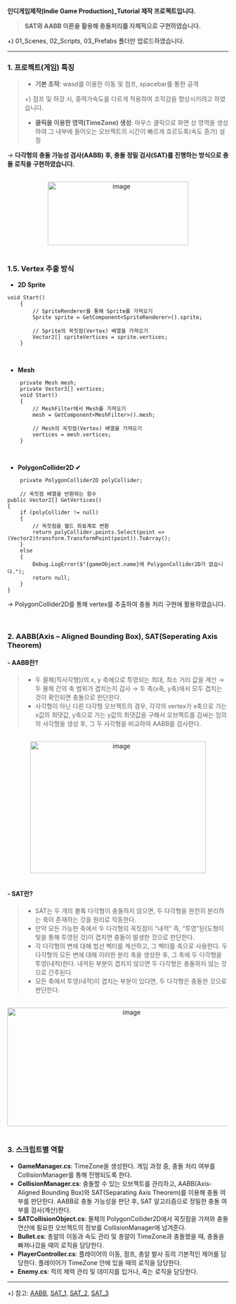 **인디게임제작(Indie Game Production)_Tutorial 제작 프로젝트입니다.**

>**SAT와 AABB 이론을 활용해 충돌처리를 자체적으로 구현하였습니다.**

+) 01_Scenes, 02_Scripts, 03_Prefabs 폴더만 업로드하였습니다.

---

### 1. 프로젝트(게임) 특징
>- **기본 조작**: wasd를 이용한 이동 및 점프, spacebar를 통한 공격
>
>+) 점프 및 하강 시, 중력가속도를 다르게 적용하여 조작감을 향상시키려고 하였습니다.
>
>- **클릭을 이용한 영역(TimeZone) 생성**: 마우스 클릭으로 화면 상 영역을 생성하여 그 내부에 들어오는 오브젝트의 시간이 빠르게 흐르도록(속도 증가) 설정


→ **다각형의 충돌 가능성 검사(AABB) 후, 충돌 정밀 검사(SAT)를 진행하는 방식으로 충돌 로직을 구현하였습니다.**

<br>

<div align="center">
    <img src="https://github.com/user-attachments/assets/307b1f6f-ff42-48be-9dd0-0578f2ae3736" alt="image" width="320" height="145">
</div>

<br>

### 1.5. Vertex 추출 방식

- **2D Sprite**
  
```
void Start()
    {
        // SpriteRenderer를 통해 Sprite를 가져오기
        Sprite sprite = GetComponent<SpriteRenderer>().sprite;

        // Sprite의 꼭짓점(Vertex) 배열을 가져오기
        Vector2[] spriteVertices = sprite.vertices;
    }

```

<br>


- **Mesh**
```
    private Mesh mesh;
    private Vector3[] vertices;
    void Start()
    {
        // MeshFilter에서 Mesh를 가져오기
        mesh = GetComponent<MeshFilter>().mesh;

        // Mesh의 꼭짓점(Vertex) 배열을 가져오기
        vertices = mesh.vertices;
    }

```

<br>


- **PolygonCollider2D ✔**
```
    private PolygonCollider2D polyCollider;

    // 꼭짓점 배열을 반환하는 함수
public Vector2[] GetVertices()
{
    if (polyCollider != null)
    {
        // 꼭짓점을 월드 좌표계로 변환
        return polyCollider.points.Select(point => (Vector2)transform.TransformPoint(point)).ToArray();
    }
    else
    {
        Debug.LogError($"{gameObject.name}에 PolygonCollider2D가 없습니다.");
        return null;
    }
}
```

→ PolygonCollider2D를 통해 vertex를 추출하여 충돌 처리 구현에 활용하였습니다.

<br>

### 2. AABB(Axis – Aligned Bounding Box), SAT(Seperating Axis Theorem)
#### - AABB란?
>- 두 물체(직사각형))의 x, y 축에으로 투영되는 최대, 최소 거리 값을 계산 → 두 물체 간의 축 범위가 겹치는지 검사 → 두 축(x축, y축)에서 모두 겹치는 것이 확인되면 충돌으로 판단한다.
>- 사각형이 아닌 다른 다각형 오브젝트의 경우, 각각의 vertex가 x축으로 가는 x값의 최댓값, y축으로 가는 y값의 최댓값을 구해서 오브젝트를 감싸는 임의의 사각형을 생성 후,
그 두 사각형을 비교하여 AABB를 검사한다.

<br>


<div align="center">
    <img src="https://github.com/user-attachments/assets/a9fe2347-d6eb-4946-878c-7ae64f99d39d" alt="image" width="400" height="300">
</div>

<br>

#### - SAT란?
>- SAT는 두 개의 볼록 다각형이 충돌하지 않으면, 두 다각형을 완전히 분리하는 축이 존재하는 것을 원리로 작동한다.
>- 만약 모든 가능한 축에서 두 다각형의 꼭짓점이 “내적” 즉, “투영”된(도형이 빛을 통해 투영된 것)이 겹치면 충돌이 발생한 것으로 판단한다.
>- 각 다각형의 변에 대해 법선 벡터를 계산하고, 그 벡터를 축으로 사용한다. 두 다각형의 모든 변에 대해 이러한 분리 축을 생성한 후, 그 축에 두 다각형을 투영(내적)한다. 내적된 부분이 겹치지 않으면 두 다각형은 충돌하지 않는 것으로 간주된다.
>- 모든 축에서 투영(내적)이 겹치는 부분이 있다면, 두 다각형은 충돌한 것으로 판단한다.

<br>

<div align="center">
    <img src="https://github.com/user-attachments/assets/acc8956e-4fae-4486-a204-233aebbe9ae0" alt="image" width="550" height="270">
</div>

<br>

### 3. 스크립트별 역할

- **GameManager.cs**: TimeZone을 생성한다. 게임 과정 중, 충돌 처리 여부를 CollisionManager를 통해 진행되도록 한다.
- **CollisionManager.cs**: 충돌할 수 있는 오브젝트를 관리하고, AABB(Axis-Aligned Bounding Box)와 SAT(Separating Axis Theorem)를 이용해 충돌 여부를 판단한다. AABB로 충돌 가능성을 판단 후, SAT 알고리즘으로 정밀한 충돌 여부를 검사(계산)한다.
- **SATCollisionObject.cs**: 물체의 PolygonCollider2D에서 꼭짓점을 가져와 충돌 연산에 필요한 오브젝트의 정보를 CollisionManager에 넘겨준다.
- **Bullet.cs**: 총알의 이동과 속도 관리 및 총알이 TimeZone과 충돌했을 때, 충돌을 빠져나갔을 때의 로직을 담당한다.
- **PlayerController.cs**: 플레이어의 이동, 점프, 총알 발사 등의 기본적인 제어를 담당한다. 플레이어가 TimeZone 안에 있을 때의 로직을 담당한다.
- **Enemy.cs**: 적의 체력 관리 및 데미지를 입거나, 죽는 로직을 담당한다.

---


+) 참고: [AABB](https://developer.mozilla.org/en-US/docs/Games/Techniques/3D_collision_detection), [SAT_1](https://www.sevenson.com.au/programming/sat/), [SAT_2](https://programmerart.weebly.com/separating-axis-theorem.html), [SAT_3](https://www.youtube.com/watch?v=dn0hUgsok9M)

